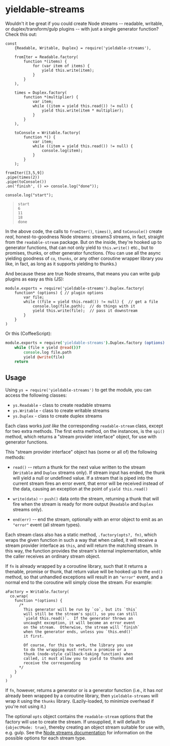 # yieldable-streams

Wouldn't it be great if you could create Node streams -- readable, writable, or duplex/transform/gulp plugins -- with just a single generator function?  Check this out:

<!-- mockdown: expect = 'done' -->

```es6
const
    {Readable, Writable, Duplex} = require('yieldable-streams'),

    fromIter = Readable.factory(
        function *(items) {
            for (var item of items) {
                yield this.write(item);
            }
        }
    ),

    times = Duplex.factory(
        function *(multiplier) {
            var item;
            while ((item = yield this.read()) != null) {
                yield this.write(item * multiplier);
            }
        }
    ),

    toConsole = Writable.factory(
        function *() {
            var item;
            while ((item = yield this.read()) != null) {
                console.log(item);
            }
        }
    );

fromIter([3,5,9])
.pipe(times(2))
.pipe(toConsole())
.on('finish', () => console.log("done"));

console.log("start");
```

>     start
>     6
>     11
>     18
>     done

In the above code, the calls to `fromIter()`, `times()`, and `toConsole()` create *real*, honest-to-goodness Node streams: streams3 streams, in fact, straight from the `readable-stream` package.  But on the inside, they're hooked up to generator functions, that can not only yield to `this.write()` etc., but to promises, thunks, or other generator functions.  (You can use all the async yielding goodness of `co`, `thunks`, or any other coroutine wrapper library you like, in fact, as long as it supports yielding to thunks.)

And because these are true Node streams, that means you can write gulp plugins as easy as this (JS):

```es6
module.exports = require('yieldable-streams').Duplex.factory(
    function* (options) { // plugin options
        var file;
        while ((file = yield this.read()) != null) {  // get a file
            console.log(file.path);  // do things with it
            yield this.write(file);  // pass it downstream
        }
    }
)
```
Or this (CoffeeScript):

<!-- mockdown: ++ignore -->

```coffee
module.exports = require('yieldable-streams').Duplex.factory (options) ->
    while (file = yield @read())?
        console.log file.path
        yield @write(file)
    return
```

## Usage

Using `ys = require('yieldable-streams')` to get the module, you can access the following classes:

* `ys.Readable` - class to create readable streams
* `ys.Writable` - class to create writable streams
* `ys.Duplex` - class to create duplex streams

Each class works *just like* the corresponding `readable-stream` class, except for two extra methods.  The first extra method, on the instances, is the `spi()` method, which returns a "stream provider interface" object, for use with generator functions.

This "stream provider interface" object has (some or all of) the following methods:

* `read()` -- return a thunk for the next value written to the stream (`Writable` and `Duplex` streams only).  If stream input has ended, the thunk will yield a null or undefined value.  If a stream that is piped into the current stream fires an error event, that error will be received instead of the data, causing an exception at the point of `yield this.read()`

* `write(data)` -- `push()` data onto the stream, returning a thunk that will fire when the stream is ready for more output (`Readable` and `Duplex` streams only).

* `end(err)` -- end the stream, optionally with an error object to emit as an `"error"` event (all stream types).

Each stream class also has a static method, `.factory(opts?, fn)`, which wraps the given function in such a way that when called, it will receive a stream provider interface as `this`, and will return the matching stream.  In this way, the function provides the stream's internal implementation, while the caller receives an ordinary stream object.

If `fn` is already wrapped by a coroutine library, such that it returns a thenable, promise or thunk, that return value will be hooked up to the `end()` method, so that unhandled exceptions will result in an `"error"` event, and a normal end to the coroutine will simply close the stream.  For example:

<!-- mockdown: ++ignore -->

```es6
aFactory = Writable.factory(
  co.wrap(
    function *(options) {
      /* 
        This generator will be run by `co`, but its `this`
        will still be the stream's spi(), so you can still
        `yield this.read()`.  If the generator throws an
        uncaught exception, it will become an error event
        on the stream.  Otherwise, the stream will `finish`
        when the generator ends, unless you `this.end()`
        it first.
       
        Of course, for this to work, the library you use
        to do the wrapping must return a promise or a
        thunk (node-style callback-taking function) when
        called, it must allow you to yield to thunks and
        receive the corresponding 
      */
    }
  )
)
```

If `fn`, however, returns a generator or is a generator function (i.e., it has *not* already been wrapped by a coroutine library, then `yieldable-streams` will wrap it using the `thunks` library.  (Lazily-loaded, to minimize overhead if you're not using it.)

The optional `opts` object contains the `readable-stream` options that the factory will use to create the stream.  If unsupplied, it will default to `{objectMode: true}`, thereby creating an object stream suitable for use with, e.g. gulp.  See the [Node streams documentation](https://nodejs.org/api/stream.html) for information on the possible options for each stream type.